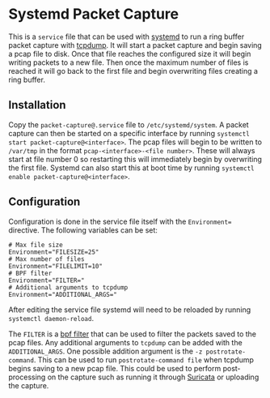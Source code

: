 # Systemd Packet Capture

This is a `service` file that can be used with
[systemd](https://www.freedesktop.org/wiki/Software/systemd/)
to run a ring buffer packet capture with [tcpdump](http://www.tcpdump.org/). It
will start a packet capture and begin saving a pcap file to disk. Once that file
reaches the configured size it will begin writing packets to a new file. Then
once the maximum number of files is reached it will go back to the first file
and begin overwriting files creating a ring buffer.

## Installation

Copy the `packet-capture@.service` file to `/etc/systemd/system`. A packet
capture can then be started on a specific interface by running `systemctl start
packet-capture@<interface>`. The pcap files will begin to be written to
`/var/tmp` in the format `pcap-<interface>-<file number>`. These will always
start at file number 0 so restarting this will immediately begin by overwriting
the first file. Systemd can also start this at boot time by running `systemctl 
enable packet-capture@<interface>`.

## Configuration

Configuration is done in the service file itself with the `Environment=`
directive. The following variables can be set:

```
# Max file size
Environment="FILESIZE=25"
# Max number of files
Environment="FILELIMIT=10"
# BPF filter
Environment="FILTER="
# Additional arguments to tcpdump
Environment="ADDITIONAL_ARGS="
```

After editing the service file systemd will need to be reloaded by running
`systemctl daemon-reload`.

The `FILTER` is a [bpf filter](http://biot.com/capstats/bpf.html) that can be
used to filter the packets saved to the pcap files. Any additional arguments to
`tcpdump` can be added with the `ADDITIONAL_ARGS`. One possible addition
argument is the `-z postrotate-command`. This can be used to run
`postrotate-command file` when tcpdump begins saving to a new pcap file. This
could be used to perform post-processing on the capture such as running it
through [Suricata](https://suricata-ids.org/) or uploading the capture.
